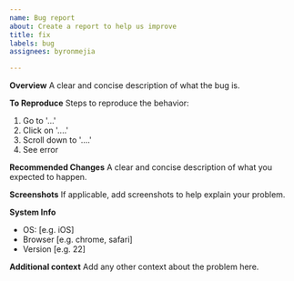 ```yaml
---
name: Bug report
about: Create a report to help us improve
title: fix
labels: bug
assignees: byronmejia

---
```


**Overview**
A clear and concise description of what the bug is.

**To Reproduce**
Steps to reproduce the behavior:
1. Go to '...'
2. Click on '....'
3. Scroll down to '....'
4. See error

**Recommended Changes**
A clear and concise description of what you expected to happen.

**Screenshots**
If applicable, add screenshots to help explain your problem.

**System Info**
 - OS: [e.g. iOS]
 - Browser [e.g. chrome, safari]
 - Version [e.g. 22]

**Additional context**
Add any other context about the problem here.
